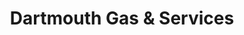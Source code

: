 ---
title: "Dartmouth Gas & Services"
url: /dartmouth/dartmouth-gas-und-services/
shop: Autowerkstatt
---